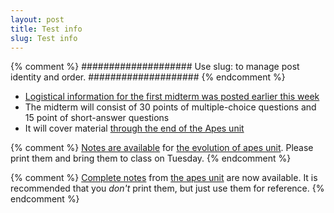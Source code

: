 ```yaml
---
layout: post
title: Test info
slug: Test info
---
```


{% comment %} 
####################
Use slug: to manage post identity and order.
####################
{% endcomment %} 

* [Logistical information for the first midterm was posted earlier this week](https://avenue.cllmcmaster.ca/d2l/le/news/213068/299532/view)
* The midterm will consist of 30 points of multiple-choice questions and 15 point of short-answer questions
* It will cover material [through the end of the Apes unit](/index.html#course-content)

{% comment %} 
[Notes are available](/materials/apes.handouts.pdf) for [the evolution of apes unit](/apes.html). Please print them and bring them to class on Tuesday.
{% endcomment %} 

{% comment %} 
[Complete notes](/materials/apes.complete.pdf) from [the apes unit](/apes.html) are now available. It is recommended that you _don't_ print them, but just use them for reference.
{% endcomment %} 


